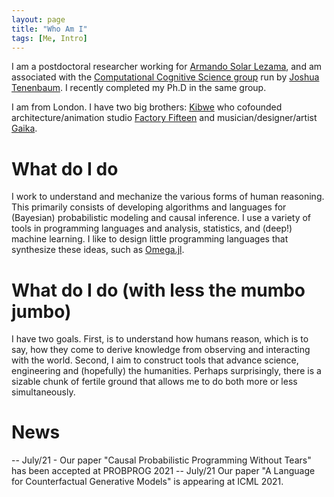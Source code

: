 ```yaml
---
layout: page
title: "Who Am I"
tags: [Me, Intro]
---
```


I am a postdoctoral researcher working for [Armando Solar Lezama](http://people.csail.mit.edu/asolar/), and am associated with the [Computational Cognitive Science group](http://cocosci.mit.edu) run by [Joshua Tenenbaum](http://web.mit.edu/cocosci/josh.html).  I recently completed my Ph.D in the same group.

I am from London. I have two big brothers: [Kibwe](http://blog.ted.com/constructing-kinetic-worlds-the-futuristic-films-of-ted-fellow-kibwe-tavares/) who cofounded architecture/animation studio [Factory Fifteen](http://www.factoryfifteen.com/) and musician/designer/artist [Gaika](https://warp.net/artists/gaika/).

# What do I do

I work to understand and mechanize the various forms of human reasoning.  This primarily consists of developing algorithms and languages for (Bayesian) probabilistic modeling and causal inference.  I use a variety of tools in programming languages and analysis, statistics, and (deep!) machine learning.  I like to design little programming languages that synthesize these ideas, such as [Omega.jl](https://github.com/zenna/Omega.jl).

# What do I do (with less the mumbo jumbo)

I have two goals. First, is to understand how humans reason, which is to say, how they come to derive knowledge from observing and interacting with the world.  Second, I aim to construct tools that advance science, engineering and (hopefully) the humanities.  Perhaps surprisingly, there is a sizable chunk of fertile ground that allows me to do both more or less simultaneously.

# News

-- July/21 - Our paper "Causal Probabilistic Programming Without Tears" has been accepted at PROBPROG 2021
-- July/21 Our paper "A Language for Counterfactual Generative Models" is appearing at ICML 2021.
